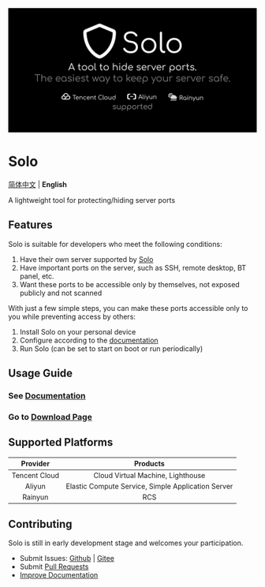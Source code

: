 <img src=".github/splash.png" alt="Solo" />

# Solo

[简体中文](README.md) | **English**

A lightweight tool for protecting/hiding server ports

## Features
Solo is suitable for developers who meet the following conditions:
1. Have their own server supported by [Solo](#supported-cloud-providers)
2. Have important ports on the server, such as SSH, remote desktop, BT panel, etc.
3. Want these ports to be accessible only by themselves, not exposed publicly and not scanned

With just a few simple steps, you can make these ports accessible only to you while preventing access by others:

1. Install Solo on your personal device
2. Configure according to the [documentation](https://solo.lance.fun/)
3. Run Solo (can be set to start on boot or run periodically)

## Usage Guide
### See [Documentation](https://solo.lance.fun/)

### Go to [Download Page](https://solo.lance.fun/download/)

## Supported Platforms
|   Provider    |                      Products                      |
| :-----------: | :------------------------------------------------: |
| Tencent Cloud |         Cloud Virtual Machine, Lighthouse          |
|    Aliyun     | Elastic Compute Service, Simple Application Server |
|    Rainyun    |                        RCS                         |

## Contributing
Solo is still in early development stage and welcomes your participation.

- Submit Issues: [Github](https://github.com/cnlancehu/solo/issues/new) | [Gitee](https://gitee.com/lancehu/solo/issues/new)
- Submit [Pull Requests](https://github.com/cnlancehu/solo)
- [Improve Documentation](https://github.com/cnlancehu/solo-doc)
